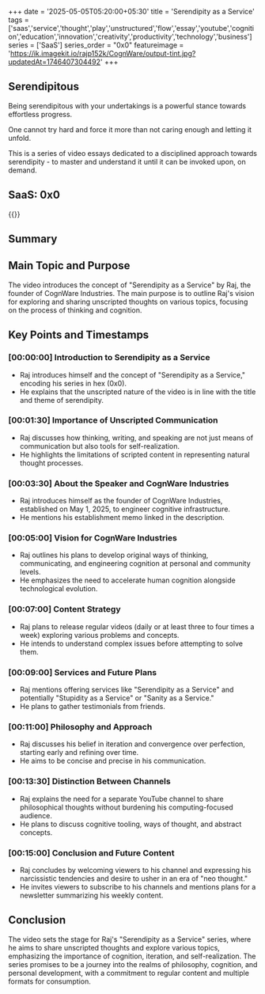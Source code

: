+++
date = '2025-05-05T05:20:00+05:30'
title = 'Serendipity as a Service'
tags = ['saas','service','thought','play','unstructured','flow','essay','youtube','cognition','education','innovation','creativity','productivity','technology','business']
series = ['SaaS']
series_order = "0x0"
featureimage = 'https://ik.imagekit.io/rajp152k/CognWare/output-tint.jpg?updatedAt=1746407304492'
+++

## Serendipitous

Being serendipitous with your undertakings is a powerful stance towards effortless progress.  

One cannot try hard and force it more than not caring enough and letting it unfold.  

This is a series of video essays dedicated to a disciplined approach towards serendipity - to master and understand it until it can be invoked upon, on demand.

## SaaS: 0x0

{{<youtube I1fz1ZJI5WI>}}

## Summary

## Main Topic and Purpose
The video introduces the concept of "Serendipity as a Service" by Raj, the founder of CognWare Industries. The main purpose is to outline Raj's vision for exploring and sharing unscripted thoughts on various topics, focusing on the process of thinking and cognition.

## Key Points and Timestamps

### [00:00:00] Introduction to Serendipity as a Service
- Raj introduces himself and the concept of "Serendipity as a Service," encoding his series in hex (0x0).
- He explains that the unscripted nature of the video is in line with the title and theme of serendipity.

### [00:01:30] Importance of Unscripted Communication
- Raj discusses how thinking, writing, and speaking are not just means of communication but also tools for self-realization.
- He highlights the limitations of scripted content in representing natural thought processes.

### [00:03:30] About the Speaker and CognWare Industries
- Raj introduces himself as the founder of CognWare Industries, established on May 1, 2025, to engineer cognitive infrastructure.
- He mentions his establishment memo linked in the description.

### [00:05:00] Vision for CognWare Industries
- Raj outlines his plans to develop original ways of thinking, communicating, and engineering cognition at personal and community levels.
- He emphasizes the need to accelerate human cognition alongside technological evolution.

### [00:07:00] Content Strategy
- Raj plans to release regular videos (daily or at least three to four times a week) exploring various problems and concepts.
- He intends to understand complex issues before attempting to solve them.

### [00:09:00] Services and Future Plans
- Raj mentions offering services like "Serendipity as a Service" and potentially "Stupidity as a Service" or "Sanity as a Service."
- He plans to gather testimonials from friends.

### [00:11:00] Philosophy and Approach
- Raj discusses his belief in iteration and convergence over perfection, starting early and refining over time.
- He aims to be concise and precise in his communication.

### [00:13:30] Distinction Between Channels
- Raj explains the need for a separate YouTube channel to share philosophical thoughts without burdening his computing-focused audience.
- He plans to discuss cognitive tooling, ways of thought, and abstract concepts.

### [00:15:00] Conclusion and Future Content
- Raj concludes by welcoming viewers to his channel and expressing his narcissistic tendencies and desire to usher in an era of "neo thought."
- He invites viewers to subscribe to his channels and mentions plans for a newsletter summarizing his weekly content.

## Conclusion
The video sets the stage for Raj's "Serendipity as a Service" series, where he aims to share unscripted thoughts and explore various topics, emphasizing the importance of cognition, iteration, and self-realization. The series promises to be a journey into the realms of philosophy, cognition, and personal development, with a commitment to regular content and multiple formats for consumption.
